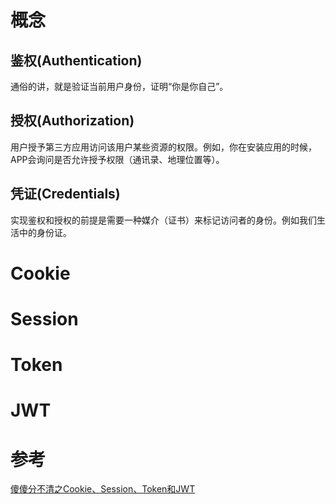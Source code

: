 # 概念



## 鉴权(Authentication)

通俗的讲，就是验证当前用户身份，证明“你是你自己”。

## 授权(Authorization)

用户授予第三方应用访问该用户某些资源的权限。例如，你在安装应用的时候，APP会询问是否允许授予权限（通讯录、地理位置等）。

## 凭证(Credentials)

实现鉴权和授权的前提是需要一种媒介（证书）来标记访问者的身份。例如我们生活中的身份证。



# Cookie



# Session



# Token



# JWT





# 参考

[傻傻分不清之Cookie、Session、Token和JWT](https://juejin.cn/post/6844904034181070861)